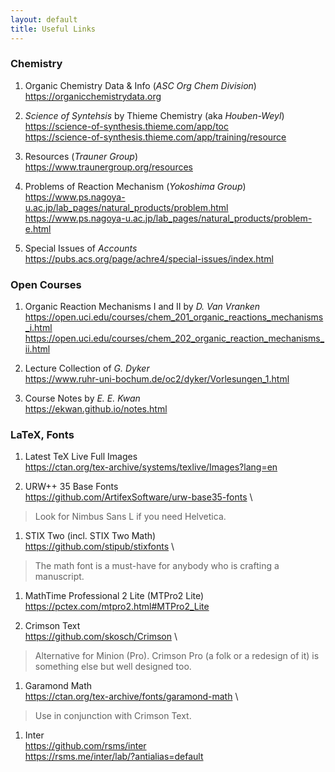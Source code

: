 ```yaml
---
layout: default
title: Useful Links
---
```

### Chemistry

1. Organic Chemistry Data & Info (*ASC Org Chem Division*) \
https://organicchemistrydata.org

1. *Science of Syntehsis* by Thieme Chemistry (aka *Houben-Weyl*) \
https://science-of-synthesis.thieme.com/app/toc \
https://science-of-synthesis.thieme.com/app/training/resource

1. Resources (*Trauner Group*) \
https://www.traunergroup.org/resources

1. Problems of Reaction Mechanism (*Yokoshima Group*) \
https://www.ps.nagoya-u.ac.jp/lab_pages/natural_products/problem.html \
https://www.ps.nagoya-u.ac.jp/lab_pages/natural_products/problem-e.html

1. Special Issues of *Accounts* \
https://pubs.acs.org/page/achre4/special-issues/index.html

### Open Courses

1. Organic Reaction Mechanisms I and II by *D. Van Vranken* \
https://open.uci.edu/courses/chem_201_organic_reactions_mechanisms_i.html \
https://open.uci.edu/courses/chem_202_organic_reaction_mechanisms_ii.html

1. Lecture Collection of *G. Dyker* \
https://www.ruhr-uni-bochum.de/oc2/dyker/Vorlesungen_1.html

1. Course Notes by *E. E. Kwan* \
https://ekwan.github.io/notes.html

### LaTeX, Fonts

1. Latest TeX Live Full Images \
https://ctan.org/tex-archive/systems/texlive/Images?lang=en

1. URW++ 35 Base Fonts \
https://github.com/ArtifexSoftware/urw-base35-fonts \
> Look for Nimbus Sans L if you need Helvetica.

1. STIX Two (incl. STIX Two Math) \
https://github.com/stipub/stixfonts \
> The math font is a must-have for anybody who is crafting a manuscript.

1. MathTime Professional 2 Lite (MTPro2 Lite) \
https://pctex.com/mtpro2.html#MTPro2_Lite

1. Crimson Text \
https://github.com/skosch/Crimson \
> Alternative for Minion (Pro). Crimson Pro (a folk or a redesign of it) is something else but well designed too.

1. Garamond Math \
https://ctan.org/tex-archive/fonts/garamond-math \
> Use in conjunction with Crimson Text.

1. Inter \
https://github.com/rsms/inter \
https://rsms.me/inter/lab/?antialias=default
